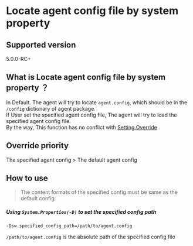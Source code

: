 # Locate agent config file by system property

## Supported version

5.0.0-RC+

## What is Locate agent config file by system property ？
In Default. The agent will try to locate `agent.config`, which should be in the `/config` dictionary of agent package. <br>
If User set the specified agent config file, The agent will try to load the specified agent config file.<br>
By the way, This function has no conflict with [Setting Override](Setting-override.md)

## Override priority
The specified agent config > The default agent config
 
## How to use
> The content formats of the specified config must be same as the default config. 


##### Using `System.Properties(-D)` to set the specified config path
 
 ```
 -Dsw.specified_config_path=/path/to/agent.config
 ```
 `/path/to/agent.config`  is the absolute path of the specified config file
 


  
